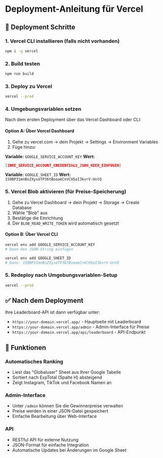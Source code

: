 # Deployment-Anleitung für Vercel

## 🚀 Deployment Schritte

### 1. Vercel CLI installieren (falls nicht vorhanden)
```bash
npm i -g vercel
```

### 2. Build testen
```bash
npm run build
```

### 3. Deploy zu Vercel
```bash
vercel --prod
```

### 4. Umgebungsvariablen setzen

Nach dem ersten Deployment über das Vercel Dashboard oder CLI:

#### Option A: Über Vercel Dashboard
1. Gehe zu vercel.com → dein Projekt → Settings → Environment Variables
2. Füge hinzu:

**Variable:** `GOOGLE_SERVICE_ACCOUNT_KEY`
**Wert:** 
```json
[IHRE_SERVICE_ACCOUNT_CREDENTIALS_JSON_HIER_EINFÜGEN]
```

**Variable:** `GOOGLE_SHEET_ID`
**Wert:** `159BP31mnBsZXyseTP36tBooaeCnVCHSoI3kvrV-UntQ`

### 5. Vercel Blob aktivieren (für Preise-Speicherung)

1. Gehe zu Vercel Dashboard → dein Projekt → Storage → Create Database
2. Wähle "Blob" aus
3. Bestätige die Einrichtung
4. Der `BLOB_READ_WRITE_TOKEN` wird automatisch gesetzt

#### Option B: Über Vercel CLI
```bash
vercel env add GOOGLE_SERVICE_ACCOUNT_KEY
# Dann den JSON-String einfügen

vercel env add GOOGLE_SHEET_ID
# Dann: 159BP31mnBsZXyseTP36tBooaeCnVCHSoI3kvrV-UntQ
```

### 5. Redeploy nach Umgebungsvariablen-Setup
```bash
vercel --prod
```

## ✅ Nach dem Deployment

Ihre Leaderboard-API ist dann verfügbar unter:
- `https://your-domain.vercel.app/` - Hauptseite mit Leaderboard
- `https://your-domain.vercel.app/admin` - Admin-Interface für Preise
- `https://your-domain.vercel.app/api/leaderboard` - API-Endpunkt

## 🔧 Funktionen

### Automatisches Ranking
- Liest das "Globaluser" Sheet aus Ihrer Google Tabelle
- Sortiert nach ExpTotal (Spalte H) absteigend
- Zeigt Instagram, TikTok und Facebook Namen an

### Admin-Interface
- Unter `/admin` können Sie die Gewinnerpreise verwalten
- Preise werden in einer JSON-Datei gespeichert
- Einfache Bearbeitung über Web-Interface

### API
- RESTful API für externe Nutzung
- JSON-Format für einfache Integration
- Automatische Updates bei Änderungen im Google Sheet
